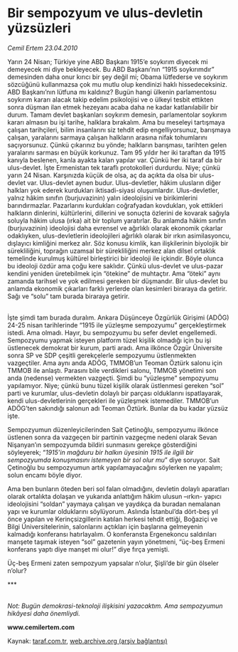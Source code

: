 # Bir sempozyum ve ulus-devletin yüzsüzleri

*Cemil Ertem 23.04.2010*

<div class="yazi"><p>Yarın 24 Nisan; Türkiye yine ABD Başkanı 1915’e soykırım diyecek mi demeyecek mi diye bekleyecek. Bu ABD Başkanı’nın “1915 soykırımdır” demesinden daha onur kırıcı bir şey değil mi; Obama lütfederse ve soykırım sözcüğünü kullanmazsa çok mu mutlu olup kendinizi haklı hissedeceksiniz. ABD Başkanı’nın lütfuna mı kaldınız? Bugün hangi ülkenin parlamentosu soykırım kararı alacak takip edelim psikolojisi ve o ülkeyi tesbit ettikten sonra düşman ilan etmek hezeyanı acaba daha ne kadar katlanılabilir bir durum. Tamam devlet başkanları soykırım demesin, parlamentolar soykırım kararı almasın bu işi tarihe, halklara bırakalım. Ama bu meseleyi tartışmaya çalışan tarihçileri, bilim insanlarını siz tehdit edip engelliyorsunuz, barışmaya çalışan, yaralarını sarmaya çalışan halkların arasına nifak tohumlarını saçıyorsunuz. Çünkü çıkarınız bu yönde; halkların barışması, tarihten gelen yaralarını sarması en büyük korkunuz. Tam 95 yıldır her iki taraftan da 1915 kanıyla beslenen, kanla ayakta kalan yapılar var. Çünkü her iki taraf da bir ulus-devlet. İşte Ermenistan tek taraflı protokolleri durdurdu. Niye; çünkü yarın 24 Nisan. Karşınızda küçük de olsa, aç da açıkta da olsa bir ulus-devlet var. Ulus-devlet aynen budur. Ulus-devletler, hâkim ulusların diğer halkları yok ederek kurdukları iktisadi-siyasi oluşumlardır. Ulus-devletler, yalnız hâkim sınıfın (burjuvazinin) yalın ideolojisini ve birikimlerini barındırmazlar. Pazarlarını kurdukları coğrafyadan kovdukları, yok ettikleri halkların dinlerini, kültürlerini, dillerini ve sonuçta özlerini de kovarak sağıyla soluyla hâkim ulusa (ırka) ait bir toplum yaratırlar. Bu anlamda hâkim sınıfın (burjuvazinin) ideolojisi daha evrensel ve ağırlıklı olarak ekonomik çıkarlar odaklıyken, ulus-devletlerin ideolojileri ağırlıklı olarak bir ırkın asimilasyoncu, dışlayıcı kimliğini merkez alır. Söz konusu kimlik, kan ilişkilerinin biyolojik bir sürekliliğini, toprağın uzamsal bir sürekliliğini merkez alan dilsel ortaklık temelinde kurulmuş kültürel birleştirici bir ideoloji ile içkindir. Böyle olunca bu ideoloji özdür ama çoğu kere saklıdır. Çünkü ulus-devlet ve ulus-pazar kendini yeniden üretebilmek için “ötekine” de muhtaçtır. Ama “öteki” aynı zamanda tarihsel ve yok edilmesi gereken bir düşmandır. Bir ulus-devlet bu anlamda ekonomik çıkarları farklı yerlerde olan kesimleri biraraya da getirir. Sağı ve “solu” tam burada biraraya getirir. </p>
<p> <br/>İşte şimdi tam burada duralım. Ankara Düşünceye Özgürlük Girişimi (ADÖG) 24-25 nisan tarihlerinde “1915 ile yüzleşme sempozyumu” gerçekleştirmek istedi. Ama olmadı. Hayır, bu sempozyumu bu sefer devlet engellemedi. Sempozyumu yapmak isteyen platform tüzel kişilik olmadığı için bu işi üstlenecek demokrat bir kurum, parti aradı. Ama ilkönce Özgür Üniversite sonra SP ve SDP çeşitli gerekçelerle sempozyumu üstlenmekten vazgeçtiler. Ama aynı anda ADÖG, TMMOB’un Teoman Öztürk salonu için TMMOB ile anlaştı. Parasını bile verdikleri salonu, TMMOB yönetimi son anda (nedense) vermekten vazgeçti. Şimdi bu “yüzleşme” sempozyumu yapılamıyor. Niye; çünkü bunu tüzel kişilik olarak üstlenmesi gereken “sol” parti ve kurumlar, ulus-devletin dolaylı bir parçası olduklarını ispatlayarak, kendi ulus-devletlerinin gerçekleri ile yüzleşmek istemediler. TMMOB’un ADÖG’ten sakındığı salonun adı Teoman Öztürk. Bunlar da bu kadar yüzsüz işte. </p>
<p>Sempozyumun düzenleyicilerinden Sait Çetinoğlu, sempozyumu ilkönce üstlenen sonra da vazgeçen bir partinin vazgeçme nedeni olarak Sevan Nişanyan’ın sempozyumda bildiri sunmasını gerekçe gösterdiğini söyleyerek; “<i>1915’in mağduru bir halkın üyesinin 1915 ile ilgili bir sempozyumda konuşmasını istemeyen bir sol olur mu</i>” diye soruyor. Sait Çetinoğlu bu sempozyumun artık yapılamayacağını söylerken ne yapalım; solun encamı böyle diyor.</p>
<p>Ama ben bunların öteden beri sol falan olmadığını, devletin dolaylı aparatları olarak ortalıkta dolaşan ve yukarıda anlattığım hâkim ulusun –ırkın- yapıcı ideolojisini “soldan” yaymaya çalışan ve yaydıkça da buradan nemalanan yapı ve kurumlar olduklarını söylüyorum. Aslında İstanbul’da dört-beş yıl önce yapılan ve Kerinçsizgillerin katılan herkesi tehdit ettiği, Boğaziçi ve Bilgi Üniversitelerinin, salonlarını açtıkları için başlarına gelmeyenin kalmadığı konferansı hatırlayalım. O konferansta Ergenekoncu saldırıları manşete taşımak isteyen “sol” gazetenin yayın yönetmeni, “üç-beş Ermeni konferans yaptı diye manşet mi olur!” diye fırça yemişti. </p>
<p>Üç-beş Ermeni zaten sempozyum yapsalar n’olur, Şişli’de bir gün ölseler n’olur? </p>
<p>***</p>
<p><i><br/>Not: Bugün demokrasi-teknoloji ilişkisini yazacaktım. Ama sempozyumun hikâyesi daha önemliydi.</i></p>
<p><b>www.cemilertem.com</b></p></div>

Kaynak: [taraf.com.tr](http://taraf.com.tr:80/makale/10999.htm), [web.archive.org (arşiv bağlantısı)](http://web.archive.org/web/20100426134006/http://taraf.com.tr:80/makale/10999.htm)
